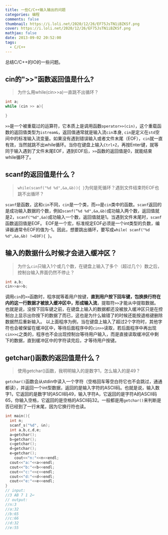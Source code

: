 ```yaml
---
title: 一些C/C++输入输出的问题
categories: 编程
comments: false
thumbnail: https://i.loli.net/2020/12/26/EF75JsTN1iBZKSf.png
cover: https://i.loli.net/2020/12/26/EF75JsTN1iBZKSf.png
mathjax: false
date: 2013-09-02 20:52:00
tags:
  - C/C++
---
```


总结C/C++的IO的一些问题。

<!--more-->

## cin的">>"函数返回值是什么?

> 为什么用while(cin>>a)一直跳不出循环？

```c++
int a;
while (cin >> a){
  
}
```



`>>`是一个被重载过的运算符，它本质上是调用函数`operator>>(cin)`，这个重载函数的返回值类型为`istream&`，返回值通常就是输入流`cin`本身, `cin`是定义在`std`空间中的标准输入流变量。如果没有遇到错误输入或者文件末尾（EOF），`cin`就一直有效，当然就跳不出while循环。当你在键盘上输入`Ctrl+Z`，再按Enter键，就等同于输入遇到了文件末尾EOF，遇到EOF后，`>>`函数的返回值是0，就能结束while循环了。





## scanf的返回值是什么？

>  `while(scanf("%d %d",&a,&b)){ }`为何是死循环？遇到文件结束符EOF也跳不出循环？

`scanf`是函数，这和`cin`不同，`cin`是一个类，而`>>`是`cin`类中的函数。`scanf`返回的是成功输入数据的个数，例如`scanf(”%d %d",&a,&b)`成功输入两个数，返回值就是2，`scanf("%d",&a)`成功输入一个数，返回值就是1。当遇到文件末尾时，`scanf`函数返回值是EOF。
EOF是一个宏，标准规定EOF必须是一个int类型的负数，编译器通常令EOF的值为-1。因此，想要跳出循环，要写成`while( scanf("%d %d",&a,&b) !=EOF){ }`。



## 输入的数据什么时候才会进入缓冲区？

> 为什么`cin`只输入1个或几个数，在键盘上输入了多个（超过几个）数之后，控制台输入界面仍然不停止？

```c++
int a,b;
cin>>a>>b;
```

调用`cin`的`>>`函数时，程序就等着用户按键，**直到用户按下回车键，包换换行符在内的这一行数据才被放入缓冲区中，形成输入流**，提取符`>>`才能从中提取数据。也就是说，没按下回车键之前，在键盘上输入的数据都还没被放入缓冲区只是在控制台上显示出你按下的数据了而已，这也是为什么输错了的时候还能按退格键删除数据然后重新输入。
以上面程序为例，当在键盘上输入了超过2个字符时，其他字符也会被保留在缓冲区中，等待后面程序中的`cin>>`读取，若后面程序中再出现`cin>>c`之类的，程序也不会出现控制台等待用户输入，而是直接读取缓冲区中剩下的数据，直到缓冲区中的字符读完后，才等待用户按键。



## getchar()函数的返回值是什么？

> 使用getchar()函数，我明明输入的是数字1，怎么输入的是49？

`getchar()`函数会从stdin中读入一个字符（空格回车等空白符它也不会跳过，通通都读），并返回一个int型数据，返回的是输入字符的ASCII码。也就是说，输入数字1，它返回的是数字1的ASCII码49，输入字符A，它返回的是字符A的ASCII码65，你输入空格，它返回的是空格的ASCII码32。一般都是用`getchar()`来判断是否已经到了一行末尾，因为它换行符也读。

```c++
int main(){
  int n;
  scanf_s("%d", &n);
  int a,b,c,d,e;
  a=getchar();
  b=getchar();
  c=getchar();
  d=getchar();
  e=getchar();
 	cout<<"n:"<<n<<endl;
  cout<<"a:"<<a<<endl;
  cout<<"b:"<<b<<endl;
  cout<<"c:"<<c<<endl;
  cout<<"d:"<<d<<endl;
  cout<<"e:"<<e<<endl;
}
// input:
//3 AB 7 1 2↩︎
// output:
//n:3
//a:32
//b:65
//c:66
//d:32
//e:55
```

